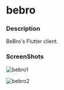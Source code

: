 # bebro

### Description

BeBro's Flutter client.

### ScreenShots



![bebro1](E:\QQ\342254689\FileRecv\MobileFile\bebro1.gif)



![bebro2](https://github.com/sweatfryash/bebro-flutter/blob/master/ScreenShots/bebro2.gif)
